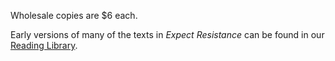 Wholesale copies are $6 each.

Early versions of many of the texts in _Expect Resistance_ can be found in our [Reading Library](/categories/harbinger).
